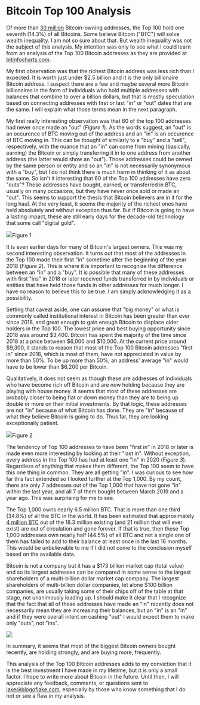 # Bitcoin Top 100 Analysis

Of more than [30 million](https://cointelegraph.com/news/got-10-btc-youre-now-in-the-top-05-of-30-million-bitcoin-addresses) Bitcoin-owning addresses, the Top 100 hold one seventh (14.3%) of all Bitcoins. Some believe Bitcoin ("BTC") will solve wealth inequality. I am not so sure about that. But wealth inequality was not the subject of this analysis. My intention was only to see what I could learn from an analysis of the Top 100 Bitcoin addresses as they are provided at [bitinfocharts.com](https://bitinfocharts.com/top-100-richest-bitcoin-addresses.html).

My first observation was that the richest Bitcoin address was less rich than I expected. It is worth just under $2.5 billion and it is the only billionaire Bitcoin address. I suspect there are a few and maybe several more Bitcoin billionaires in the form of individuals who hold multiple addresses with balances that combine to over a billion dollars, but that is mostly speculation based on connecting addresses with first or last "in" or "out" dates that are the same. I will explain what those terms mean in the next paragraph.

My first really interesting observation was that 60 of the top 100 addresses had never once made an "out" (_Figure 1_). As the words suggest, an "out" is an occurence of BTC moving out of the address and an "in" is an occurence of BTC moving in. This can be thought of similarly to a "buy" and a "sell", respectively, with the nuance that an "in" can come from mining (basically, earning) the Bitcoin or simply transferring it in to one address from another address (the latter would show an "out"). Those addresses could be owned by the same person or entity and so an "in" is not necessarily synonymous with a "buy", but I do not think there is much harm in thinking of it as about the same. So isn't it interesting that 60 of the Top 100 addresses have zero "outs"? These addresses have bought, earned, or transferred in BTC, usually on many occasions, but they have never once sold or made an "out". This seems to support the thesis that Bitcoin believers are in it for the long haul. At the very least, it seems the majority of the richest ones have held absolutely and without exception thus far. But if Bitcoin is going to have a lasting impact, these are still early days for the decade-old technology that some call "digital gold".

[![](https://substackcdn.com/image/fetch/w_1456,c_limit,f_auto,q_auto:good,fl_progressive:steep/https%3A%2F%2Fsubstack-post-media.s3.amazonaws.com%2Fpublic%2Fimages%2Fc3daeb19-a4cb-4a75-abcd-4d67a96852e2_505x174.png)](https://substackcdn.com/image/fetch/f_auto,q_auto:good,fl_progressive:steep/https%3A%2F%2Fsubstack-post-media.s3.amazonaws.com%2Fpublic%2Fimages%2Fc3daeb19-a4cb-4a75-abcd-4d67a96852e2_505x174.png)Figure 1

It is even earlier days for many of Bitcoin's largest owners. This was my second interesting observation. It turns out that most of the addresses in the Top 100 made their first "in" sometime after the beginning of the year 2018 (_Figure 2_). This is where it is important to recognize the difference between an "in" and a "buy". It is possible that many of these addresses with first "ins" in 2018 or later received funds transferred in by individuals or entities that have held those funds in other addresses for much longer. I have no reason to believe this to be true. I am simply acknowledging it as a possibility.

Setting that caveat aside, one can assume that "big money" or what is commonly called institutional interest in Bitcoin has been greater than ever since 2018, and great enough to gain enough Bitcoin to displace older holders in the Top 100. The lowest price and best buying opportunity since 2018 was around $3,400. Bitcoin has spent the majority of the time since 2018 at a price between $6,000 and $10,000. At the current price around $9,300, it stands to reason that most of the Top 100 Bitcoin addresses "first in" since 2018, which is most of them, have not appreciated in value by more than 50%. To be up more than 50%, an address' average "in" would have to be lower than $6,200 per Bitcoin.

Qualitatively, it does not seem as though these are addresses of individuals who have become rich off Bitcoin and are now holding because they are playing with house money. It seems that most of these addresses are probably closer to being flat or down money than they are to being up double or more on their initial investments. By that logic, these addresses are not "in" because of what Bitcoin has done. They are "in" because of what they believe Bitcoin is going to do. Thus far, they are looking exceptionally patient.

[![](https://substackcdn.com/image/fetch/w_1456,c_limit,f_auto,q_auto:good,fl_progressive:steep/https%3A%2F%2Fsubstack-post-media.s3.amazonaws.com%2Fpublic%2Fimages%2F9f0c24c8-2eaa-48f1-866b-2b9013a745bf_504x228.png)](https://substackcdn.com/image/fetch/f_auto,q_auto:good,fl_progressive:steep/https%3A%2F%2Fsubstack-post-media.s3.amazonaws.com%2Fpublic%2Fimages%2F9f0c24c8-2eaa-48f1-866b-2b9013a745bf_504x228.png)Figure 2

The tendency of Top 100 addresses to have been "first in" in 2018 or later is made even more interesting by looking at their "last in". Without exception, every address in the Top 100 has had at least one "in" in 2020 (_Figure 3_). Regardless of anything that makes them different, the Top 100 seem to have this one thing in common. They are all getting "in". I was curious to see how far this fact extended so I looked further at the Top 1,000. By my count, there are only 7 addresses out of the Top 1,000 that have not gone "in" within the last year, and all 7 of them bought between March 2019 and a year ago. This was surprising for me to see.

The Top 1,000 owns nearly 6.5 million BTC. That is more than one third (34.8%) of all the BTC in the world. It has been estimated that approximately [4 million BTC](https://fortune.com/2017/11/25/lost-bitcoins/) out of the 18.3 million existing (and 21 million that will ever exist) are out of circulation and gone forever. If that is true, then these Top 1,000 addresses own nearly half (44.5%) of all BTC and not a single one of them has failed to add to their balance at least once in the last 16 months. This would be unbelievable to me if I did not come to the conclusion myself based on the available data.

Bitcoin is not a company but it has a $173 billion market cap (total value) and so its largest addresses can be compared in some sense to the largest shareholders of a multi-billion dollar market cap company. The largest shareholders of multi-billion dollar companies, let alone $100 billion companies, are usually taking some of their chips off of the table at that stage, not unanimously loading up. I should make it clear that I recognize that the fact that all of these addresses have made an "in" recently does not necessarily mean they are increasing their balances, but an "in" is an "in" and if they were overall intent on cashing "out" I would expect them to make only "outs", not "ins".

[![](https://substackcdn.com/image/fetch/w_1456,c_limit,f_auto,q_auto:good,fl_progressive:steep/https%3A%2F%2Fsubstack-post-media.s3.amazonaws.com%2Fpublic%2Fimages%2F4c681c09-93f9-4c03-9448-15f3b6cf0378_505x228.png)](https://substackcdn.com/image/fetch/f_auto,q_auto:good,fl_progressive:steep/https%3A%2F%2Fsubstack-post-media.s3.amazonaws.com%2Fpublic%2Fimages%2F4c681c09-93f9-4c03-9448-15f3b6cf0378_505x228.png)

In summary, it seems that most of the biggest Bitcoin owners bought recently, are holding strongly, and are buying more, frequently.

This analysis of the Top 100 Bitcoin addresses adds to my conviction that it is the best investment I have made in my lifetime, but it is only a small factor. I hope to write more about Bitcoin in the future. Until then, I will appreciate any feedback, comments, or questions sent to jake@blogofjake.com, especially by those who know something that I do not or see a flaw in my analysis.
